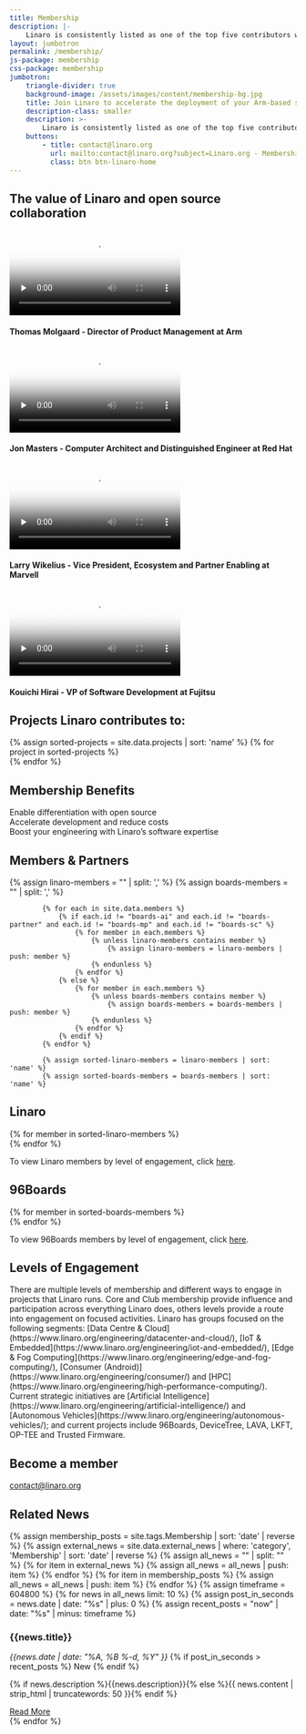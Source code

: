 ```yaml
---
title: Membership
description: |-
    Linaro is consistently listed as one of the top five contributors worldwide to the Linux Kernel and works on more than 70 open source projects.
layout: jumbotron
permalink: /membership/
js-package: membership
css-package: membership
jumbotron:
    triangle-divider: true
    background-image: /assets/images/content/membership-bg.jpg
    title: Join Linaro to accelerate the deployment of your Arm-based solutions
    description-class: smaller
    description: >-
        Linaro is consistently listed as one of the top five contributors worldwide to the Linux Kernel and works on more than 70 open source projects.
    buttons:
        - title: contact@linaro.org
          url: mailto:contact@linaro.org?subject=Linaro.org - Membership
          class: btn btn-linaro-home
---
```

<div class="row padded-row testimonials" id="key-factors">
    <div class="container">
        <div class="col-xs-12">
            <h2 class="text-center  m-b-30">The value of Linaro and open source collaboration</h2>
        </div>
        <div class="col-xs-12">
            <div class="owl-carousel owl-theme" id="testimonial_slider">
                <div class="item testimonial_item">
                    <video controls="controls" class="lazyload img-responsive" poster="/assets/images/content/thomas-molgaard-screen.png" preload="none">
                        <source src="https://static.linaro.org/videos/ThomasMolgaardTestimonial.ogv" type="video/ogg">
                        <source src="https://static.linaro.org/videos/ThomasMolgaardTestimonial.webm" type="video/webm">
                        <source src="https://static.linaro.org/videos/ThomasMolgaardTestimonial.mp4" type="video/mp4">
                    </video>
                    <h4>Thomas Molgaard - Director of Product Management at Arm</h4>
                </div>
                <div class="item testimonial_item">
                    <video controls="controls" class="lazyload img-responsive" poster="/assets/images/content/jon-masters-screen.png" preload="none">
                        <source src="https://static.linaro.org/videos/JonMastersTestimonial.ogv" type="video/ogg">
                        <source src="https://static.linaro.org/videos/JonMastersTestimonial.webm" type="video/webm">
                        <source src="https://static.linaro.org/videos/JonMastersTestimonial.mp4" type="video/mp4">
                    </video>
                    <h4>Jon Masters - Computer Architect and Distinguished Engineer at Red Hat</h4>
                </div>
                <div class="item testimonial_item">
                    <video controls="controls" class="lazyload img-responsive" poster="/assets/images/content/larry-wikelius-screen.png" preload="none">
                        <source src="https://static.linaro.org/videos/LarryWikeliusTestimonial.ogv" type="video/ogg">
                        <source src="https://static.linaro.org/videos/LarryWikeliusTestimonial.webm" type="video/webm">
                        <source src="https://static.linaro.org/videos/LarryWikeliusTestimonial.mp4" type="video/mp4">
                    </video>
                    <h4>Larry Wikelius - Vice President, Ecosystem and Partner Enabling at Marvell</h4>
                </div>
                <div class="item testimonial_item">
                    <video controls="controls" class="lazyload img-responsive" poster="/assets/images/content/kouichi-hirai-fujitsu-testimonial-screen.png" preload="none">
                        <source src="https://static.linaro.org/videos/KouichiHiraiTestimonial.ogv" type="video/ogg">
                        <source src="https://static.linaro.org/videos/KouichiHiraiTestimonial.webm" type="video/webm">
                        <source src="https://static.linaro.org/videos/KouichiHiraiTestimonial.mp4" type="video/mp4">
                    </video>
                    <h4>Kouichi Hirai - VP of Software Development at Fujitsu</h4>
                </div>
            </div>
        </div>
    </div>
</div>
<div class="row" id="projects">
    <div class="container">
        <div class="col-xs-12 text-center">
            <h2>Projects Linaro <strong>contributes</strong> to:</h2>
        </div>
    </div>
    <div class="owl-carousel owl-theme" id="projects-slider">
        {% assign sorted-projects = site.data.projects | sort: 'name' %}
        {% for project in sorted-projects %}
        <a href="{{project.url}}" target="_blank">
            <div class="item project-item">
                <div class="project-image lazyload" style="background: url('/assets/images/projects/{{project.image}}') no-repeat center center;
                 background-size: contain; -webkit-background-size: contain; -moz-background-size: contain; -o-background-size: contain;"></div>
            </div>
        </a>
        {% endfor %}
    </div>
</div>
<div class="row padded-row" id="key-factors">
    <div class="container">
        <h2 class="text-center ">Membership Benefits</h2>
        <div class="col-xs-12 col-sm-4  key-factor text-center">
            <div class="key-factor-block " data-toggle="tooltip" data-container="body" data-placement="top" title="Regardless of the industry you operate in, there are common software foundations that you can use to deploy your products. By working with Linaro and its members on the core software, you can focus your attention on differentiation.">
                <span class="key-factor-title">
                    <span class="bold">Enable differentiation</span> with <span class="bold">open source</span>
                </span>
            </div>
        </div>
        <div class="col-xs-12 col-sm-4  key-factor text-center">
            <div class="key-factor-block " data-toggle="tooltip" data-container="body" data-placement="top" title="Developing and maintaining software for the life of your products is costly if you do it on your own. Working through Linaro's shared engineering resource together with other members enables you to share the workload, thereby reducing costs and time to market.">
                <span class="key-factor-title">
                    <span class="bold">Accelerate development</span> and <span class="bold">reduce costs</span>
                </span>
            </div>
        </div>
        <div class="col-xs-12 col-sm-4  key-factor text-center">
            <div class="key-factor-block " data-toggle="tooltip" data-container="body" data-placement="top" title="Many of Linaro's engineers are recognized world leaders. Linaro is consistently listed in the top five company contributors to the Linux kernel and a major contributor to over 70 other open source projects, including several maintained by Linaro engineers.">
                <span class="key-factor-title">
                    Boost your <span class="bold">engineering</span> with Linaro’s <span class="bold">software expertise</span>
                </span>
            </div>
        </div>
    </div>
</div>
<div class="row padded-row" id="members-and-partners">
    <div class="container">
        <h2 class="text-center ">Members & Partners</h2>
            {% assign linaro-members = "" | split: ',' %}
            {% assign boards-members = "" | split: ',' %}

            {% for each in site.data.members %}
                {% if each.id != "boards-ai" and each.id != "boards-partner" and each.id != "boards-mp" and each.id != "boards-sc" %}
                    {% for member in each.members %}
                        {% unless linaro-members contains member %}
                            {% assign linaro-members = linaro-members | push: member %}
                        {% endunless %}
                    {% endfor %}
                {% else %}
                    {% for member in each.members %}
                        {% unless boards-members contains member %}
                            {% assign boards-members = boards-members | push: member %}
                        {% endunless %}
                    {% endfor %}
                {% endif %}
            {% endfor %}

            {% assign sorted-linaro-members = linaro-members | sort: 'name' %}
            {% assign sorted-boards-members = boards-members | sort: 'name' %}
<div class="container linaro-members ">
<h2 class="text-center ">Linaro</h2>
{% for member in sorted-linaro-members %}
<div class="col-xs-6 col-sm-3 col-md-2 member-col ">
<a href="{{member.url}}">
<div class="member lazyload" style="background-image: url('{{member.image}}');"></div>
</a>
</div>
{% endfor %}
<div class="col-xs-12 text-center">
<p class="center-block">
To view Linaro members by level of engagement, click <a href="/members-by-group/">here</a>.
</p>
</div>
</div>

<div class="container boards-members ">
<h2 class="text-center">96Boards</h2>
{% for member in sorted-boards-members %}
<div class="col-xs-6 col-sm-3 col-md-2 member-col">
<a href="{{member.url}}">
<div class="member lazyload" style="background-image: url('{{member.image}}');"></div>
</a>
</div>
{% endfor %}
<div class="col-xs-12 text-center">
<p class="center-block">
To view 96Boards members by level of engagement, click <a href="/members-by-group/">here</a>.
</p>
</div>
</div>
</div>
</div>
<div class="row padded-row" id="membership-levels">
    <div class="container">
        <h2 class="text-center ">Levels of Engagement</h2>
<div markdown="1" class="">
There are multiple levels of membership and different ways to engage in projects that Linaro runs. Core and Club membership provide influence and participation across everything Linaro does, others levels provide a route into engagement on focused activities. Linaro has groups focused on the following segments: [Data Centre & Cloud](https://www.linaro.org/engineering/datacenter-and-cloud/), [IoT & Embedded](https://www.linaro.org/engineering/iot-and-embedded/), [Edge & Fog Computing](https://www.linaro.org/engineering/edge-and-fog-computing/), [Consumer (Android)](https://www.linaro.org/engineering/consumer/) and [HPC](https://www.linaro.org/engineering/high-performance-computing/). Current strategic initiatives are [Artificial Intelligence](https://www.linaro.org/engineering/artificial-intelligence/) and [Autonomous Vehicles](https://www.linaro.org/engineering/autonomous-vehicles/); and current projects include 96Boards, DeviceTree, LAVA, LKFT, OP-TEE and Trusted Firmware.
</div>
    </div>
</div>
<div class="row padded-row" id="apply-to-join">
    <div class="container">
        <h2 class="text-center ">Become a member</h2>
        <div class="col-xs-12 text-center">
            <a class="btn email" href="mailto:contact@linaro.org?subject=Linaro.org - Membership">
                contact@linaro.org
            </a>
        </div>
    </div>
</div>
<div class="row" id="related-news">
    <div class="container">
        <div class="col-xs-12 text-center">
            <h2>Related News</h2>
        </div>
    </div>
    <div class="owl-carousel owl-theme" id="related-news-slider">
        {% assign membership_posts = site.tags.Membership | sort: 'date' | reverse %}
        {% assign external_news = site.data.external_news | where: 'category', 'Membership' |  sort: 'date' | reverse %}
        {% assign all_news = "" | split: "" %}
        {% for item in external_news %}
            {% assign all_news = all_news | push: item %}
        {% endfor %}
        {% for item in membership_posts %}
            {% assign all_news = all_news | push: item %}
        {% endfor %}
        {% assign timeframe = 604800 %}
        {% for news in all_news limit: 10 %}
            {% assign post_in_seconds = news.date | date: "%s" | plus: 0 %}
            {% assign recent_posts = "now" | date: "%s" | minus: timeframe  %}
            <div class="item news-item">
                <h3>{{news.title}}</h3>
                <em class="date">{{news.date |  date: "%A, %B %-d, %Y" }}</em>
                {% if post_in_seconds > recent_posts %}
                   <span class="new-post" title="Post added in the last week.">New</span>
                {% endif %}
                <p>{% if news.description %}{{news.description}}{% else %}{{ news.content | strip_html | truncatewords: 50 }}{% endif %}</p>
                <a href="{{news.url}}" class="btn btn-primary">Read More</a>
            </div>
        {% endfor %}
    </div>
</div>

